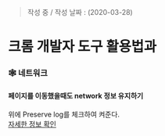 > 작성 중 / 작성 날짜 : (2020-03-28)

# 크롬 개발자 도구 활용법과 

### 🕸 네트워크 
#### 페이지를 이동했을때도 network 정보 유지하기
위에 Preserve log를 체크하여 켜준다.  
[자세한 정보 확인](https://stackoverflow.com/questions/10987453/how-to-use-chromes-network-debugger-with-redirects)